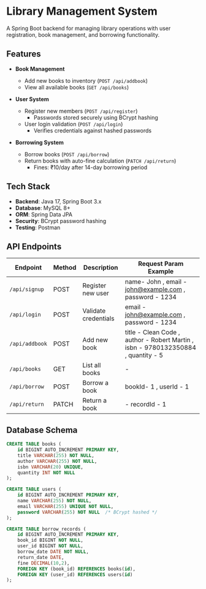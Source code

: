 
# Library Management System

A Spring Boot backend for managing library operations with user registration, book management, and borrowing functionality.

## Features

- **Book Management**
  - Add new books to inventory (`POST /api/addbook`)
  - View all available books (`GET /api/books`)
  
- **User System**
  - Register new members (`POST /api/register`)
    - Passwords stored securely using BCrypt hashing
  - User login validation (`POST /api/login`)
    - Verifies credentials against hashed passwords

- **Borrowing System**
  - Borrow books (`POST /api/borrow`)
  - Return books with auto-fine calculation (`PATCH /api/return`)
    - Fines: ₹10/day after 14-day borrowing period

## Tech Stack

- **Backend**: Java 17, Spring Boot 3.x
- **Database**: MySQL 8+
- **ORM**: Spring Data JPA
- **Security**: BCrypt password hashing
- **Testing**: Postman

## API Endpoints

| Endpoint                | Method | Description                      | Request Param Example                |
|-------------------------|--------|----------------------------------|-------------------------------------|
| `/api/signup`           | POST   | Register new user                | name- John , email - john@example.com , password - 1234 |
| `/api/login`            | POST   | Validate credentials             | email - john@example.com , password - 1234 |
| `/api/addbook`          | POST   | Add new book                     | title - Clean Code , author - Robert Martin , isbn - 9780132350884 , quantity - 5 |
| `/api/books`            | GET    | List all books                   | - |
| `/api/borrow`           | POST   | Borrow a book                    | bookId- 1 , userId - 1 |
| `/api/return`           | PATCH  | Return a book                    | - recordId   -  1|

## Database Schema

```sql
CREATE TABLE books (
    id BIGINT AUTO_INCREMENT PRIMARY KEY,
    title VARCHAR(255) NOT NULL,
    author VARCHAR(255) NOT NULL,
    isbn VARCHAR(20) UNIQUE,
    quantity INT NOT NULL
);

CREATE TABLE users (
    id BIGINT AUTO_INCREMENT PRIMARY KEY,
    name VARCHAR(255) NOT NULL,
    email VARCHAR(255) UNIQUE NOT NULL,
    password VARCHAR(255) NOT NULL  /* BCrypt hashed */
);

CREATE TABLE borrow_records (
    id BIGINT AUTO_INCREMENT PRIMARY KEY,
    book_id BIGINT NOT NULL,
    user_id BIGINT NOT NULL,
    borrow_date DATE NOT NULL,
    return_date DATE,
    fine DECIMAL(10,2),
    FOREIGN KEY (book_id) REFERENCES books(id),
    FOREIGN KEY (user_id) REFERENCES users(id)
);
